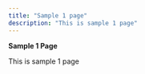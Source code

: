 ```yaml
---
title: "Sample 1 page"
description: "This is sample 1 page"
---
```

**Sample 1 Page**

This is sample 1 page

